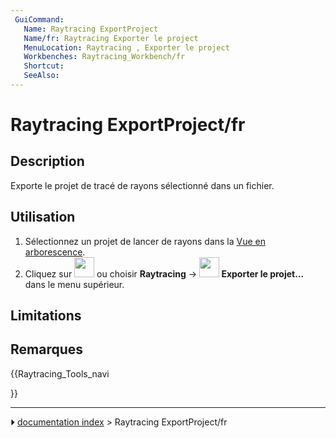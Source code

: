 ```yaml
---
 GuiCommand:
   Name: Raytracing ExportProject
   Name/fr: Raytracing Exporter le project
   MenuLocation: Raytracing , Exporter le project
   Workbenches: Raytracing_Workbench/fr
   Shortcut: 
   SeeAlso: 
---
```


# Raytracing ExportProject/fr

## Description

Exporte le projet de tracé de rayons sélectionné dans un fichier.

## Utilisation

1.  Sélectionnez un projet de lancer de rayons dans la [Vue en arborescence](Tree_view/fr.md).
2.  Cliquez sur <img alt="" src=images/Raytracing_ExportProject.svg  style="width:32px;"> ou choisir **Raytracing** → **<img src="images/Raytracing_ExportProject.svg" width=32px> Exporter le projet...** dans le menu supérieur.

## Limitations

## Remarques





{{Raytracing_Tools_navi

}}



---
⏵ [documentation index](../README.md) > Raytracing ExportProject/fr
